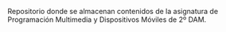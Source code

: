 Repositorio donde se almacenan contenidos de la asignatura de Programación Multimedia y Dispositivos Móviles de 2º DAM.
